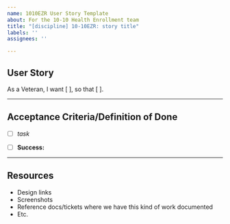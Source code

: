 ```yaml
---
name: 1010EZR User Story Template
about: For the 10-10 Health Enrollment team
title: "[discipline] 10-10EZR: story title"
labels: ''
assignees: ''

---
```


## User Story
As a Veteran, I want [ ], so that [ ].


---
## Acceptance Criteria/Definition of Done
- [ ] _task_
- [ ] **Success:**


---
## Resources
- Design links
- Screenshots
- Reference docs/tickets where we have this kind of work documented
- Etc.

